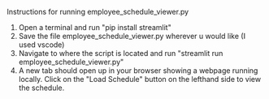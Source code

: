 Instructions for running employee_schedule_viewer.py

1. Open a terminal and run "pip install streamlit"
2. Save the file employee_schedule_viewer.py wherever u would like (I used vscode)
3. Navigate to where the script is located and run "streamlit run employee_schedule_viewer.py"
4. A new tab should open up in your browser showing a webpage running locally. Click on the "Load Schedule" button on the lefthand side to view the schedule.
